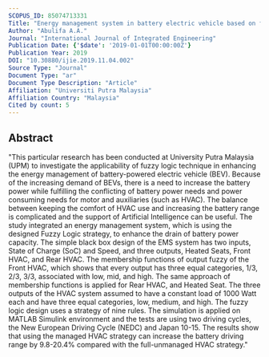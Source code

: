 ```yaml
---
SCOPUS_ID: 85074713331
Title: "Energy management system in battery electric vehicle based on fuzzy logic control to optimize the energy consumption in HVAC system"
Author: "Abulifa A.A."
Journal: "International Journal of Integrated Engineering"
Publication Date: {'$date': '2019-01-01T00:00:00Z'}
Publication Year: 2019
DOI: "10.30880/ijie.2019.11.04.002"
Source Type: "Journal"
Document Type: "ar"
Document Type Description: "Article"
Affiliation: "Universiti Putra Malaysia"
Affiliation Country: "Malaysia"
Cited by count: 5
---
```


## Abstract
"This particular research has been conducted at University Putra Malaysia (UPM) to investigate the applicability of fuzzy logic technique in enhancing the energy management of battery-powered electric vehicle (BEV). Because of the increasing demand of BEVs, there is a need to increase the battery power while fulfilling the conflicting of battery power needs and power consuming needs for motor and auxiliaries (such as HVAC). The balance between keeping the comfort of HVAC use and increasing the battery range is complicated and the support of Artificial Intelligence can be useful. The study integrated an energy management system, which is using the designed Fuzzy Logic strategy, to enhance the drain of battery power capacity. The simple black box design of the EMS system has two inputs, State of Charge (SoC) and Speed, and three outputs, Heated Seats, Front HVAC, and Rear HVAC. The membership functions of output fuzzy of the Front HVAC, which shows that every output has three equal categories, 1/3, 2/3, 3/3, associated with low, mid, and high. The same approach of membership functions is applied for Rear HVAC, and Heated Seat. The three outputs of the HVAC system assumed to have a constant load of 1000 Watt each and have three equal categories, low, medium, and high. The fuzzy logic design uses a strategy of nine rules. The simulation is applied on MATLAB Simulink environment and the tests are using two driving cycles, the New European Driving Cycle (NEDC) and Japan 10-15. The results show that using the managed HVAC strategy can increase the battery driving range by 9.8-20.4% compared with the full-unmanaged HVAC strategy."

